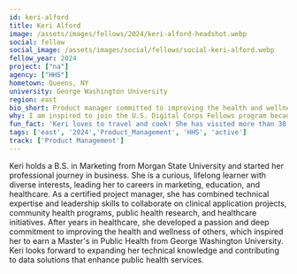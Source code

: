```yaml
---
id: keri-alford
title: Keri Alford
image: /assets/images/fellows/2024/keri-alford-headshot.webp
social: fellow
social_image: /assets/images/social/fellows/social-keri-alford.webp
fellow_year: 2024
project: ["na"]
agency: ["HHS"]
hometown: Queens, NY
university: George Washington University
region: east
bio_short: Product manager committed to improving the health and wellness of others
why: I am inspired to join the U.S. Digital Corps Fellows program because it is a great opportunity to contribute to meaningful and impactful national projects. I am excited about using my public health education, healthcare experience, and product management skills. I also value the mentorship and community provided to fellows and look forward to collaborating with this cohort while leveraging technology to better serve others.
fun_fact: 'Keri loves to travel and cook! She has visited more than 30 international destinations (and counting), which inspire her kitchen experiments with different cuisines.'
tags: ['east', '2024','Product_Management', 'HHS', 'active']
track: ['Product Management']
---
```


Keri holds a B.S. in Marketing from Morgan State University and started her professional journey in business. She is a curious, lifelong learner with diverse interests, leading her to careers in marketing, education, and healthcare. As a certified project manager, she has combined technical expertise and leadership skills to collaborate on clinical application projects, community health programs, public health research, and healthcare initiatives. After years in healthcare, she developed a passion and deep commitment to improving the health and wellness of others, which inspired her to earn a Master's in Public Health from George Washington University. Keri looks forward to expanding her technical knowledge and contributing to data solutions that enhance public health services.  